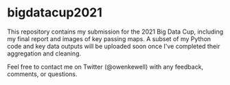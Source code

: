 # bigdatacup2021

This repository contains my submission for the 2021 Big Data Cup, including my final report and images of key passing maps. A subset of my Python code and key data outputs will be uploaded soon once I've completed their aggregation and cleaning. 

Feel free to contact me on Twitter (@owenkewell) with any feedback, comments, or questions.
